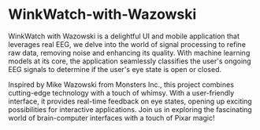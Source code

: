 # WinkWatch-with-Wazowski
WinkWatch with Wazowski is a delightful UI and mobile application that leverages real EEG, we delve into the world of signal processing to refine raw data, removing noise and enhancing its quality. With machine learning models at its core, the application seamlessly classifies the user's ongoing EEG signals to determine if the user's eye state is open or closed. 

Inspired by Mike Wazowski from Monsters Inc., this project combines cutting-edge technology with a touch of whimsy. With a user-friendly interface, it provides real-time feedback on eye states, opening up exciting possibilities for interactive applications. Join us in exploring the fascinating world of brain-computer interfaces with a touch of Pixar magic!
